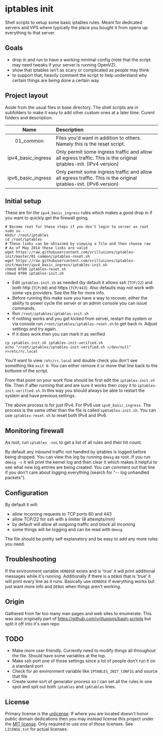 # iptables init

Shell scripts to setup some basic iptables rules. Meant for dedicated servers and VPS where typically the place you bought it from opens up everything to that server.

## Goals

- drop in and run to have a working minimal config (note that the script may need tweaks if your server is running OpenVZ).
- show that iptables isn't as scary or complicated as people may think
- to support that, heavily comment the script to help understand why certain things are being done a certain way

## Project layout

Aside from the usual files in base directory. The shell scripts are in subfolders to make it easy to add other custom ones at a later time.  Curent folders and description:

| Name               | Description
| :----------------: | :----------
| 01_common          | Files you'd want in addition to others. Namely this is the reset script.
| ipv4_basic_ingress | Only permit some ingress traffic and allow all egress traffic. This is the original iptables-init. (IPv4 version)
| ipv6_basic_ingress | Only permit some ingress traffic and allow all egress traffic. This is the original iptables-init. (IPv6 version)

## Initial setup

These are for the `ipv4_basic_ingress` rules which makes a good drop in if you want to quickly get the firewall going.

```shell
# Become root for these steps if you don't login to server as root
sudo su -
mkdir /root/iptables
cd /root/iptables
# These links can be obtained by viewing a file and then choose raw
# As of May 2014 these links are valid
wget https://raw.githubusercontent.com/vrillusions/iptables-init/master/01_common/iptables-reset.sh
wget https://raw.githubusercontent.com/vrillusions/iptables-init/master/ipv4_basic_ingress/iptables-init.sh
chmod 0700 iptables-reset.sh
chmod 0700 iptables-init.sh
```

- Edit `iptables-init.sh` as needed (by default it allows ssh (`TCP/22`) and both http (`TCP/80`) and https (`TCP/443`). Also defaults may not work with some vps providers. See the file for more info.
- Before running this make sure you have a way to recover, either the ability to power cycle the server or an admin console you can issue commands.
- Run `/root/iptables/iptables-init.sh`
- If nothing works and you get kicked from server, restart the system or via console run `/root/iptables/iptables-reset.sh` to get back in. Adjust settings and try again.
- If it does work then you can mark it as verified

```shell
cp iptables-init.sh iptables-init-verified.sh
echo "/root/iptables/iptables-init-verified.sh >/dev/null" >>/etc/rc.local
```

You'll want to view `/etc/rc.local` and double check you don't see something like `exit 0`. You can either remove it or move that line back to the bottome of the script.

From that point on your work flow should be first edit the `iptables-init.sh` file. Then if after running that and are sure it works then copy it to `iptables-init-verified.sh`. In this way you should always be able to restart the system and have previous settings.

The above process is for just IPv4. For IPv6 use `ipv6_basic_ingress`. The process is the same other than the file is called `ip6tables-init.sh`. You can use `iptables-reset.sh` to reset both IPv4 and IPv6.

## Monitoring firewall

As root, run `iptables -nvL` to get a list of all rules and their hit count.

By default any inbound traffic not handled by iptables is logged before being dropped. You can view this log by running `dmesg` as root. If you run `dmesg -c` it will print the kernel log and then clear it which makes it helpful to see what new log entries are being created. You can comment out that line if you don't care about logging everything (search for "-- log unhandled packets").

## Configuration

By default it will:

- allow incoming requests to TCP ports 80 and 443
- allow TCP/22 for ssh with a limiter (8 attempts/min)
- by default will allow all outgoing traffic and block all incoming
- some things will be logging and can be read with `dmesg`

The file should be pretty self explanatory and be easy to add any more rules you need.

## Troubleshooting

If the environment variable `VERBOSE` exists and is 'true' it will print additional messages while it's running. Additionally if there is a `DEBUG` that is 'true' it will print every line as it runs. Basically use `VERBOSE` if everything works but just want more info and `DEBUG` when things aren't working.

## Origin

Gathered from far too many man pages and web sites to enumerate.  This was also originally part of https://github.com/vrillusions/bash-scripts but split it off into it's own repo

## TODO

- Make more user friendly. Currently need to modify things all throughout the file. Should have some variables at the top.
- Make ssh port one of those settings since a lot of people don't run it on a standard port
- Check for an environment variable like `IPTABLES_INIT_CONFIG` and source that file
- Create some sort of generator process so I can set all the rules in one spot and spit out both `iptables` and `ip6tables` lines.

## License

Primary license is the [unlicense](http://unlicense.org/). If where you are located doesn't honor public domain dedications then you may instead license this project under the [MIT license](http://opensource.org/licenses/MIT). Only required to use one of those licenses. See `LICENSE.txt` for actual licenses.
